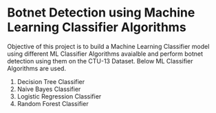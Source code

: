 # Botnet Detection using Machine Learning Classifier Algorithms

Objective of this project is to build a Machine Learning Classifier model using different ML Classifier Algorithms avaialble and perform botnet detection using them on the CTU-13 Dataset. Below ML Classifier Algorithms are used.

1. Decision Tree Classifier
2. Naive Bayes Classifier 
3. Logistic Regression Classifier
4. Random Forest Classifier


